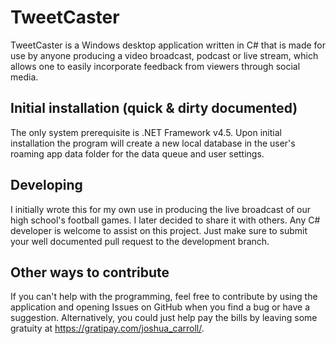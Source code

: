 TweetCaster
===========
TweetCaster is a Windows desktop application written in C# that is made for use by anyone producing a video broadcast, podcast or live stream, which allows one to easily incorporate feedback from viewers through social media.

## Initial installation (quick & dirty documented)

The only system prerequisite is .NET Framework v4.5.  Upon initial installation the program will create a new local database in the user's roaming app data folder for the data queue and user settings.

## Developing

I initially wrote this for my own use in producing the live broadcast of our high school's football games.  I later decided to share it with others.  Any C# developer is welcome to assist on this project.  Just make sure to submit your well documented pull request to the development branch.

## Other ways to contribute

If you can't help with the programming, feel free to contribute by using the application and opening Issues on GitHub when you find a bug or have a suggestion.  Alternatively, you could just help pay the bills by leaving some gratuity at https://gratipay.com/joshua_carroll/.
